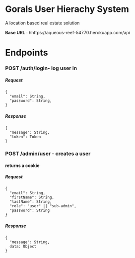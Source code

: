 # Gorals User Hierachy System

A location based real estate solution

**Base URL** : hhttps://aqueous-reef-54770.herokuapp.com/api

# **Endpoints**

### **POST** /auth/login- log user in

##### Request

```
{
  "email": String,
  "password": String,
}
```

##### Response

```
{
  "message": String,
  "token": Token
}
```

### **POST** /admin/user - creates a user

#### returns a cookie

##### Request

```
{
  "email": String,
  "firstName": String,
  "lastName": String,
  "role": "user" || "sub-admin",
  "password": String
}
```

##### Response

```
{
  "message": String,
  data: Object
}
```

